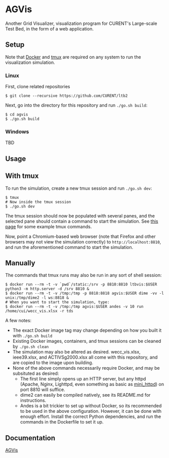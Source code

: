 # AGVis

Another Grid Visualizer, visualization program for CURENT's Large-scale Test Bed, in the form of a web application.

## Setup

Note that [Docker](https://www.docker.com/products/docker-desktop) and [tmux](https://tmux.github.io/) are required on any system to run the visualization simulation.

### Linux

First, clone related repositories

```
$ git clone --recursive https://github.com/CURENT/ltb2
```

Next, go into the directory for this repository and run `./go.sh build`:

```
$ cd agvis
$ ./go.sh build
```

### Windows

TBD

## Usage

## With tmux

To run the simulation, create a new tmux session and run `./go.sh dev`:

```
$ tmux
# Now inside the tmux session
$ ./go.sh dev
```

The tmux session should now be populated with several panes, and the selected pane should contain a command to start the simulation. See [this page](https://tmuxcheatsheet.com/) for some example tmux commands.

Now, point a Chromium-based web browser (note that Firefox and other browsers may not view the simulation correctly) to `http://localhost:8810`, and run the aforementioned command to start the simulation.

## Manually

The commands that tmux runs may also be run in any sort of shell session:

```
$ docker run --rm -t -v `pwd`/static:/srv -p 8810:8810 ltbvis:$USER python3 -m http.server -d /srv 8810 &
$ docker run --rm -t -v /tmp:/tmp -p 8818:8818 agvis:$USER dime -vv -l unix:/tmp/dime2 -l ws:8818 &
# When you want to start the simulation, type:
$ docker run --rm -t -v /tmp:/tmp agvis:$USER andes -v 10 run /home/cui/wecc_vis.xlsx -r tds
```

A few notes:

* The exact Docker image tag may change depending on how you built it with `./go.sh build`
* Existing Docker images, containers, and tmux sessions can be cleaned by ``./go.sh clean``
* The simulation may also be altered as desired. wecc_vis.xlsx, ieee39.xlsx, and ACTIVSg2000.xlsx all come with this repository, and are copied to the image upon building.
* None of the above commands necessarily require Docker, and may be subsituted as desired:
  - The first line simply opens up an HTTP server, but any httpd (Apache, Nginx, Lighttpd, even something as basic as [mini_httpd](http://www.acme.com/software/mini_httpd/)) on port 8810 will suffice.
  - dime2 can easily be compiled natively, see its README.md for instructions.
  - Andes is a bit trickier to set up without Docker, so its recommended to be used in the above configuration. However, it can be done with enough effort. Install the correct Python dependencies, and run the commands in the Dockerfile to set it up.
  
## Documentation
[AGVis](https://agvis.readthedocs.io)
